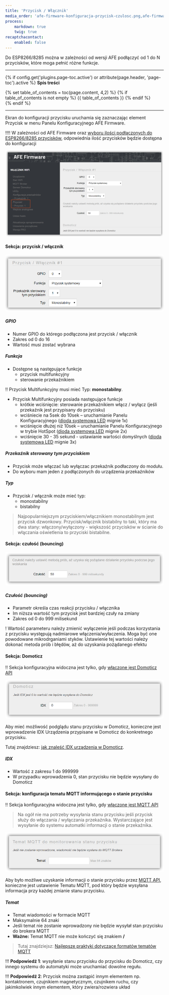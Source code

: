 ```yaml
---
title: 'Przycisk / Włącznik'
media_order: 'afe-firmware-konfiguracja-przycisk-czulosc.png,afe-firmware-konfiguracja-przycisk-domoticz.png,afe-firmware-konfiguracja-przycisk-menu.png,afe-firmware-konfiguracja-przycisk-przycisk.png,afe-firmware-konfiguracja-przycisk-mqtt.png'
process:
    markdown: true
    twig: true
recaptchacontact:
    enabled: false
---
```


Do ESP8266/8285 można w zależności od wersji AFE podłączyć od 1 do N przycisków, które moga pełnić różne funkcje.

---

{% if config.get('plugins.page-toc.active') or attribute(page.header, 'page-toc').active %}
**Spis treści**
<div class="page-toc">
    {% set table_of_contents = toc(page.content, 4,2) %}
    {% if table_of_contents is not empty %}
    {{ table_of_contents }}
    {% endif %}
</div>
{% endif %}

---

Ekran do konfiguracji przycisku uruchamia się zaznaczając element Przycisk  w menu Panelu Konfiguracyjnego AFE Firmware.

!!!! W zależności od AFE Firmware oraz [wyboru ilości podłączonych do ESP8266/8285 przycisków](/konfiguracja/konfiguracja-urzadzenia), odpowiednia ilość przycisków będzie dostępna do konfiguracji

![](afe-firmware-konfiguracja-przycisk-menu.png)

#### Sekcja: przycisk / włącznik

![](afe-firmware-konfiguracja-przycisk-przycisk.png)

##### GPIO

* Numer GPIO do którego podłączona jest przycisk / włącznik
* Zakres od 0 do 16
* Wartość musi zostać wybrana


##### Funkcja

* Dostępne są następujące funkcje
	* przycisk multifunkcyjny
	* sterowanie przekaźnikiem

!! Przycisk Multifunkcyjny musi mieć Typ: **monostabilny**.

* Przycisk Multifunkcyjny posiada następujące funkcje
	* krótkie wciśnięcie: sterowanie przekaźnikiem włącz / wyłącz (jeśli przekaźnik jest przypisany do przycisku)
	* wciśniecie na 5sek do 10sek – uruchamianie Panelu Konfiguracyjnego ([dioda systemowa LED](/konfiguracja/konfiguracja-diody-led/dioda-systemowa) mignie 1x)
	* wciśnięcie dłużej niż 10sek – uruchamianie Panelu Konfiguracyjnego w trybie HotSpot ([dioda systemowa LED](/konfiguracja/konfiguracja-diody-led/dioda-systemowa) mignie 2x)
	* wciśnięcie 30 - 35 sekund - ustawianie wartości domyślnych  ([dioda systemowa LED](/konfiguracja/konfiguracja-diody-led/dioda-systemowa) mignie 3x)

##### Przekaźnik sterowany tym przyciskiem
* Przycisk może włączać lub wyłączac przekaźnik podłaczony do modułu. 
* Do wyboru mam jeden z podłączonych do urządzenia przekaźników

##### Typ
* Przycisk / włącznik może mieć typ:
	* monostabilny
	* bistabilny

> Najpopularniejszym przyciskiem/włącznikiem monostabilnym jest przycisk dzwonkowy. Przycisk/włącznik bistabilny to taki, który ma dwa stany: włączony/wyłączony - większość przycisków w ścianie do włączania oświetlenia to przyciski bistabilne.
 

#### Sekcja: czułość (bouncing)

![](afe-firmware-konfiguracja-przycisk-czulosc.png)

##### Czułość (bouncing)
* Parametr określa czas reakcji przycisku / włącznika
* Im niższa wartość tym przycisk jest bardziej czuły na zmiany
* Zakres od 0 do 999 milisekund

! Wartość parameteru należy zmienić wyłączenie jeśli podczas korzystania z przycisku występują nadmiarowe włączenia/wyłaczenia. Moga być one powodowane mikrodrganiami styków. Ustawienie tej wartości należy dokonać metoda prób i błędów, aż do uzyskania pożądanego efektu

#### Sekcja: Domoticz

!! Sekcja konfiguracyjna widoczna jest tylko, gdy [włączone jest Domoticz API](/konfiguracja/konfiguracja-urzadzenia)

![](afe-firmware-konfiguracja-przycisk-domoticz.png)

Aby mieć możliwość podglądu stanu przycisku w Domoticz, konieczne jest wprowadzenie IDX Urządzenia przypisane w Domoticz do konkretnego przycisku.

Tutaj znajdziesz: [jak znaleść IDX urządzenia w Domoticz](/integracja-api/domoticz-api/gdzie-znalezc-idx).


##### IDX
* Wartość z zakresu 1 do 999999
* W przypadku wprowadzenia 0, stan przycisku nie będzie wysyłany do Domoticz

#### Sekcja: konfiguracja tematu MQTT informującego o stanie przycisku

!! Sekcja konfiguracyjna widoczna jest tylko, gdy [włączone jest MQTT API](/konfiguracja/konfiguracja-urzadzenia)

> Na ogół nie ma potrzeby wysyłania stanu przycisku jeśli przycisk służy do włączania / wyłączania przekaźnika. Wystarczające jest wysyłanie do systemu automatki informacji o stanie przekaźnika. 

![](afe-firmware-konfiguracja-przycisk-mqtt.png)

Aby było możliwe uzyskanie informacji o stanie przycisku przez [MQTT API](/integracja-api/mqtt), konieczne jest ustawienie Tematu MQTT, pod który będzie wysyłana informacja przy każdej zmianie stanu przycisku.
 
##### Temat
* Temat wiadomości w formacie MQTT
* Maksymalnie 64 znaki
* Jeśli temat nie zostanie wprowadzony nie będzie wysyłał stan przycisku do brokera MQTT
* **Ważne:** Temat MQTT nie może kończyć się znakiem **/**

> Tutaj znajdziejsz: [Najlepsze praktyki dotyczące formatów tematów MQTT](/integracja-api/mqtt/tematy-mqtt-najlepsze-praktyki)


!!! **Podpowiedź 1**: wysyłanie stanu przycisku do przycisku do Domoticz, czy innego systemu do automatyki może uruchamiać dowolne regułu.

!!! **Podpowiedź 2**: Przycisk można zastąpić innym elementem np. kontaktronem, czujnikiem magnetycznym, czujnikem ruchu, czy jakimkolwiek innym elementem, który zwiera/rozwiera układ